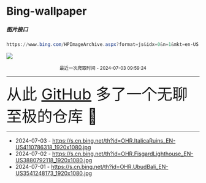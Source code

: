 # Bing-wallpaper

##### 图片接口

```powershell
https://www.bing.com/HPImageArchive.aspx?format=js&idx=0&n=1&mkt=en-US
```

 ![](https://s.cn.bing.net/th?id=OHR.ItalicaRuins_EN-US4110786318_1920x1080.jpg)

<p align='center' >
    <small>
        最近一次爬取时间 - 2024-07-03 09:59:24
    </small>
    <br>
    <hr>
    <font size=7>
        <small>
           从此 <a href='https://github.com/'>GitHub</a> 多了一个无聊至极的仓库  🍳
        </small>
    </font>
    <hr>
</p>


- 2024-07-03 - https://s.cn.bing.net/th?id=OHR.ItalicaRuins_EN-US4110786318_1920x1080.jpg 
- 2024-07-02 - https://s.cn.bing.net/th?id=OHR.FisgardLighthouse_EN-US3880792118_1920x1080.jpg 
- 2024-07-01 - https://s.cn.bing.net/th?id=OHR.UbudBali_EN-US3541248173_1920x1080.jpg 
